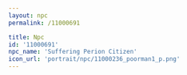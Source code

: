 ```yaml
---
layout: npc
permalink: /11000691

title: Npc
id: '11000691'
npc_name: 'Suffering Perion Citizen'
icon_url: 'portrait/npc/11000236_poorman1_p.png'
---
```

